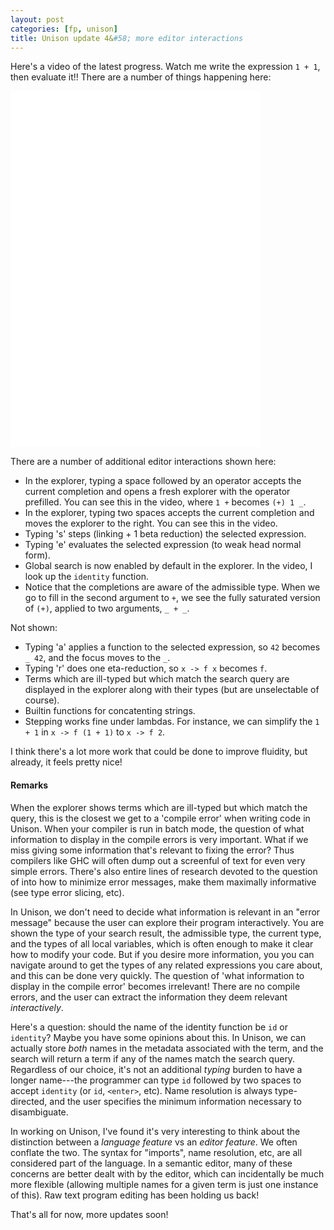 ```yaml
---
layout: post
categories: [fp, unison]
title: Unison update 4&#58; more editor interactions
---
```


Here's a video of the latest progress. Watch me write the expression `1 + 1`, then evaluate it!! There are a number of things happening here:

<iframe src="/unison/unison-update4-movie.html" width="400" height="570" frameborder="0" webkitallowfullscreen mozallowfullscreen allowfullscreen></iframe>

There are a number of additional editor interactions shown here:

* In the explorer, typing a space followed by an operator accepts the current completion and opens a fresh explorer with the operator prefilled. You can see this in the video, where `1 +` becomes `(+) 1 _`.
* In the explorer, typing two spaces accepts the current completion and moves the explorer to the right. You can see this in the video.
* Typing 's' steps (linking + 1 beta reduction) the selected expression.
* Typing 'e' evaluates the selected expression (to weak head normal form).
* Global search is now enabled by default in the explorer. In the video, I look up the `identity` function.
* Notice that the completions are aware of the admissible type. When we go to fill in the second argument to `+`, we see the fully saturated version of `(+)`, applied to two arguments, `_ + _`.

Not shown:

* Typing 'a' applies a function to the selected expression, so `42` becomes `_ 42`, and the focus moves to the `_`.
* Typing 'r' does one eta-reduction, so `x -> f x` becomes `f`.
* Terms which are ill-typed but which match the search query are displayed in the explorer along with their types (but are unselectable of course).
* Builtin functions for concatenting strings.
* Stepping works fine under lambdas. For instance, we can simplify the `1 + 1` in `x -> f (1 + 1)` to `x -> f 2`.

I think there's a lot more work that could be done to improve fluidity, but already, it feels pretty nice!

#### Remarks

When the explorer shows terms which are ill-typed but which match the query, this is the closest we get to a 'compile error' when writing code in Unison. When your compiler is run in batch mode, the question of what information to display in the compile errors is very important. What if we miss giving some information that's relevant to fixing the error? Thus compilers like GHC will often dump out a screenful of text for even very simple errors. There's also entire lines of research devoted to the question of into how to minimize error messages, make them maximally informative (see type error slicing, etc).

In Unison, we don't need to decide what information is relevant in an "error message" because the user can explore their program interactively. You are shown the type of your search result, the admissible type, the current type, and the types of all local variables, which is often enough to make it clear how to modify your code. But if you desire more information, you you can navigate around to get the types of any related expressions you care about, and this can be done very quickly. The question of 'what information to display in the compile error' becomes irrelevant! There are no compile errors, and the user can extract the information they deem relevant _interactively_.

Here's a question: should the name of the identity function be `id` or `identity`? Maybe you have some opinions about this. In Unison, we can actually store _both_ names in the metadata associated with the term, and the search will return a term if any of the names match the search query. Regardless of our choice, it's not an additional _typing_ burden to have a longer name---the programmer can type `id` followed by two spaces to accept `identity` (or `id`, `<enter>`, etc). Name resolution is always type-directed, and the user specifies the minimum information necessary to disambiguate.

In working on Unison, I've found it's very interesting to think about the distinction between a _language feature_ vs an _editor feature_. We often conflate the two. The syntax for "imports", name resolution, etc, are all considered part of the language. In a semantic editor, many of these concerns are better dealt with by the editor, which can incidentally be much more flexible (allowing multiple names for a given term is just one instance of this). Raw text program editing has been holding us back!

That's all for now, more updates soon!
